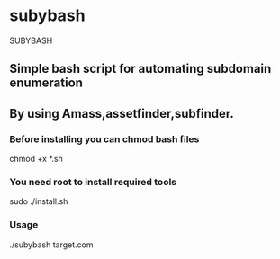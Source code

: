 # subybash
SUBYBASH
## Simple bash script for automating subdomain enumeration
## By using Amass,assetfinder,subfinder.
### Before installing you can chmod bash files
chmod +x *.sh
### You need root to install required tools
sudo ./install.sh
### Usage
./subybash target.com
